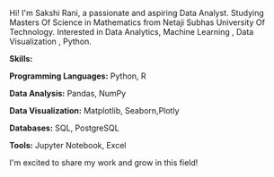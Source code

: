Hi! I'm Sakshi Rani, a passionate and aspiring Data Analyst.
Studying Masters Of Science in Mathematics from Netaji Subhas University Of Technology.
Interested in Data Analytics, Machine Learning , Data Visualization , Python.

**Skills:**

**Programming Languages:** Python, R

**Data Analysis:** Pandas, NumPy

**Data Visualization:** Matplotlib, Seaborn,Plotly

**Databases:** SQL, PostgreSQL

**Tools:** Jupyter Notebook, Excel

I'm excited to share my work and grow in this field!
